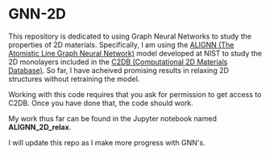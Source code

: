 # GNN-2D
This repository is dedicated to using Graph Neural Networks to study the properties of 2D materials. Specifically, I am using the [ALIGNN (The Atomistic Line Graph Neural Network)](https://github.com/usnistgov/alignn) model developed at NIST to study the 2D monolayers included in the [C2DB (Computational 2D Materials Database)](https://cmr.fysik.dtu.dk/c2db/c2db.html). So far, I have acheived promising results in relaxing 2D structures without retraining the model. 

Working with this code requires that you ask for permission to get access to C2DB. Once you have done that, the code should work. 

My work thus far can be found in the Jupyter notebook named **ALIGNN_2D_relax**.

I will update this repo as I make more progress with GNN's.

